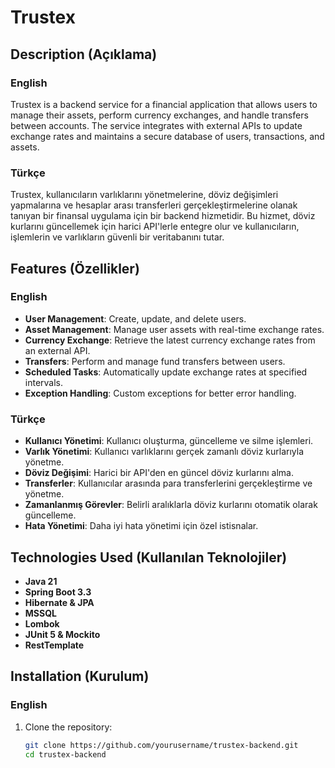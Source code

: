 # Trustex

## Description (Açıklama)

### English
Trustex is a backend service for a financial application that allows users to manage their assets, perform currency exchanges, and handle transfers between accounts. The service integrates with external APIs to update exchange rates and maintains a secure database of users, transactions, and assets.

### Türkçe
Trustex, kullanıcıların varlıklarını yönetmelerine, döviz değişimleri yapmalarına ve hesaplar arası transferleri gerçekleştirmelerine olanak tanıyan bir finansal uygulama için bir backend hizmetidir. Bu hizmet, döviz kurlarını güncellemek için harici API'lerle entegre olur ve kullanıcıların, işlemlerin ve varlıkların güvenli bir veritabanını tutar.

## Features (Özellikler)

### English
- **User Management**: Create, update, and delete users.
- **Asset Management**: Manage user assets with real-time exchange rates.
- **Currency Exchange**: Retrieve the latest currency exchange rates from an external API.
- **Transfers**: Perform and manage fund transfers between users.
- **Scheduled Tasks**: Automatically update exchange rates at specified intervals.
- **Exception Handling**: Custom exceptions for better error handling.

### Türkçe
- **Kullanıcı Yönetimi**: Kullanıcı oluşturma, güncelleme ve silme işlemleri.
- **Varlık Yönetimi**: Kullanıcı varlıklarını gerçek zamanlı döviz kurlarıyla yönetme.
- **Döviz Değişimi**: Harici bir API'den en güncel döviz kurlarını alma.
- **Transferler**: Kullanıcılar arasında para transferlerini gerçekleştirme ve yönetme.
- **Zamanlanmış Görevler**: Belirli aralıklarla döviz kurlarını otomatik olarak güncelleme.
- **Hata Yönetimi**: Daha iyi hata yönetimi için özel istisnalar.

## Technologies Used (Kullanılan Teknolojiler)

- **Java 21**
- **Spring Boot 3.3**
- **Hibernate & JPA**
- **MSSQL**
- **Lombok**
- **JUnit 5 & Mockito**
- **RestTemplate**

## Installation (Kurulum)

### English
1. Clone the repository:
   ```bash
   git clone https://github.com/yourusername/trustex-backend.git
   cd trustex-backend
